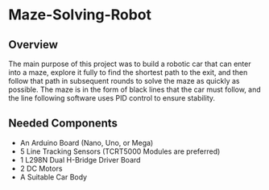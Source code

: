 # Maze-Solving-Robot
## Overview
The main purpose of this project was to build a robotic car that can enter into a maze, explore it fully to find the shortest path to the exit, and then follow that path in subsequent rounds to solve the maze as quickly as possible. The maze is in the form of black lines that the car must follow, and the line following software uses PID control to ensure stability.
## Needed Components
* An Arduino Board (Nano, Uno, or Mega)
* 5 Line Tracking Sensors (TCRT5000 Modules are preferred)
* 1 L298N Dual H-Bridge Driver Board
* 2 DC Motors
* A Suitable Car Body
